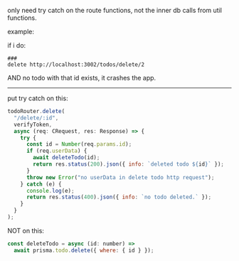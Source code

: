 only need try catch on the route functions, not the inner db calls from util functions.

example:

if i do:

```
###
delete http://localhost:3002/todos/delete/2
```

AND no todo with that id exists, it crashes the app.

---

put try catch on this:

```js
todoRouter.delete(
  "/delete/:id",
  verifyToken,
  async (req: CRequest, res: Response) => {
    try {
      const id = Number(req.params.id);
      if (req.userData) {
        await deleteTodo(id);
        return res.status(200).json({ info: `deleted todo ${id}` });
      }
      throw new Error("no userData in delete todo http request");
    } catch (e) {
      console.log(e);
      return res.status(400).json({ info: `no todo deleted.` });
    }
  }
);
```

NOT on this:

```js
const deleteTodo = async (id: number) =>
  await prisma.todo.delete({ where: { id } });
```
